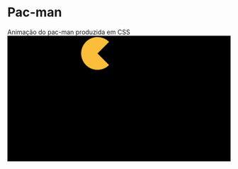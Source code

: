 # Pac-man
Animação do pac-man produzida em CSS
<img src="https://github.com/Nogueira-lucas/Pac-man/blob/master/pac2.jpg" alt="pacman" />

